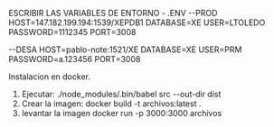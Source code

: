 ESCRIBIR LAS VARIABLES DE ENTORNO - .ENV
--PROD
HOST=147.182.199.194:1539/XEPDB1
DATABASE=XE
USER=LTOLEDO
PASSWORD=1112345
PORT=3008

--DESA
HOST=pablo-note:1521/XE
DATABASE=XE
USER=PRM
PASSWORD=a.123456
PORT=3008

Instalacion en docker.
1. Ejecutar: 
./node_modules/.bin/babel src --out-dir dist
2. Crear la imagen:
docker build -t archivos:latest .
3. levantar la imagen
docker run -p 3000:3000 archivos